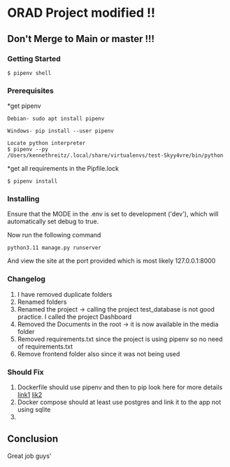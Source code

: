 # ORAD Project modified !!

## **Don't Merge to Main or master !!!**

### Getting Started

```
$ pipenv shell

```

### Prerequisites

\*get pipenv

```
Debian- sudo apt install pipenv
```

```
Windows- pip install --user pipenv
```

```
Locate python interpreter
$ pipenv --py
/Users/kennethreitz/.local/share/virtualenvs/test-Skyy4vre/bin/python

```

\*get all requirements in the Pipfile.lock

```
$ pipenv install
```

### Installing

Ensure that the MODE in the .env is set to development ('dev'), which will automatically set debug to true.

Now run the following command

```
python3.11 manage.py runserver

```

And view the site at the port provided which is most likely 127.0.0.1:8000

### Changelog

1. I have removed duplicate folders
2. Renamed folders
3. Renamed the project -> calling the project test_database is not good practice. I called the project Dashboard
4. Removed the Documents in the root -> it is now available in the media folder
5. Removed requirements.txt since the project is using pipenv so no need of requirements.txt
6. Remove frontend folder also since it was not being used

### Should Fix

1. Dockerfile should use pipenv and then to pip look here for more details [link1](https://marioyepes.com/blog/django-docker-deploy-env/) [lik2](https://gist.github.com/cse031sust02/f149d809d50116e7890691d73922d379)
2. Docker compose should at least use postgres and link it to the app not using sqlite
3.

## Conclusion

Great job guys'
